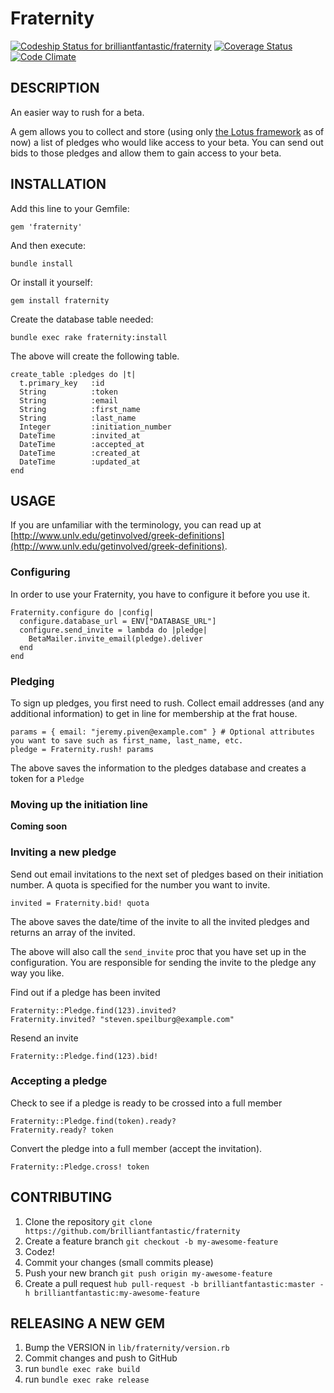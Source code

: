 Fraternity
==========

[ ![Codeship Status for brilliantfantastic/fraternity](https://codeship.com/projects/3fe0d950-80a4-0132-9038-321707412590/status?branch=master)](https://codeship.com/projects/57522)
[![Coverage Status](https://coveralls.io/repos/brilliantfantastic/fraternity/badge.svg)](https://coveralls.io/r/brilliantfantastic/fraternity)
[![Code Climate](https://codeclimate.com/github/brilliantfantastic/fraternity/badges/gpa.svg)](https://codeclimate.com/github/brilliantfantastic/fraternity)

## DESCRIPTION

An easier way to rush for a beta.

A gem allows you to collect and store (using only [the Lotus framework](http://lotusrb.com) as of now) a list of pledges who would like access to your beta. You can send out bids to those pledges and allow them to gain access to your beta.

## INSTALLATION

Add this line to your Gemfile:

```
gem 'fraternity'
```

And then execute:

```
bundle install
```

Or install it yourself:

```
gem install fraternity
```

Create the database table needed:

```
bundle exec rake fraternity:install
```

The above will create the following table.

```
create_table :pledges do |t|
  t.primary_key   :id
  String          :token
  String          :email
  String          :first_name
  String          :last_name
  Integer         :initiation_number
  DateTime        :invited_at
  DateTime        :accepted_at
  DateTime        :created_at
  DateTime        :updated_at
end
```

## USAGE

If you are unfamiliar with the terminology, you can read up at [http://www.unlv.edu/getinvolved/greek-definitions](http://www.unlv.edu/getinvolved/greek-definitions).

### Configuring

In order to use your Fraternity, you have to configure it before you use it.

```
Fraternity.configure do |config|
  configure.database_url = ENV["DATABASE_URL"]
  configure.send_invite = lambda do |pledge|
    BetaMailer.invite_email(pledge).deliver
  end
end
```

### Pledging

To sign up pledges, you first need to rush. Collect email addresses (and any additional information) to get in line for membership at the frat house.

```
params = { email: "jeremy.piven@example.com" } # Optional attributes you want to save such as first_name, last_name, etc.
pledge = Fraternity.rush! params
```

The above saves the information to the pledges database and creates a token for a `Pledge`

### Moving up the initiation line

**Coming soon**

### Inviting a new pledge

Send out email invitations to the next set of pledges based on their initiation number. A quota is specified for the number you want to invite.

```
invited = Fraternity.bid! quota
```

The above saves the date/time of the invite to all the invited pledges and returns an array of the invited.

The above will also call the `send_invite` proc that you have set up in the configuration. You are responsible for sending the invite to the pledge any way you like.

Find out if a pledge has been invited

```
Fraternity::Pledge.find(123).invited?
Fraternity.invited? "steven.speilburg@example.com"
```

Resend an invite

```
Fraternity::Pledge.find(123).bid!
```

### Accepting a pledge

Check to see if a pledge is ready to be crossed into a full member

```
Fraternity::Pledge.find(token).ready?
Fraternity.ready? token
```

Convert the pledge into a full member (accept the invitation).

```
Fraternity::Pledge.cross! token
```

## CONTRIBUTING

1. Clone the repository `git clone https://github.com/brilliantfantastic/fraternity`
1. Create a feature branch `git checkout -b my-awesome-feature`
1. Codez!
1. Commit your changes (small commits please)
1. Push your new branch `git push origin my-awesome-feature`
1. Create a pull request `hub pull-request -b brilliantfantastic:master -h brilliantfantastic:my-awesome-feature`

## RELEASING A NEW GEM

1. Bump the VERSION in `lib/fraternity/version.rb`
1. Commit changes and push to GitHub
1. run `bundle exec rake build`
1. run `bundle exec rake release`
